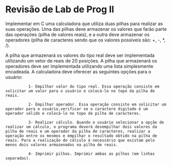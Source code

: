 # Revisão de Lab de Prog II

Implementar em C uma calculadora que utiliza duas pilhas para realizar as suas operações.
Uma das pilhas deve armazenar os valores que farão parte das operações (pilha de valores reais), e a outra deve armazenar os operadores (pilha de caracteres sendo que os valores possíveis são: +, -, *, /).

  A pilha que armazenará os valores do tipo real deve ser implementada utilizando um vetor
  de reais de 20 posições. A pilha que armazenará os operadores deve ser implementada utilizando uma lista simplesmente encadeada.
  A calculadora deve oferecer as seguintes opções para o usuário:

              1- Empilhar valor do tipo real. Essa operação consiste em solicitar um valor para o usuário e colocá-lo no topo da pilha de reais.

              2- Empilhar operador. Essa operação consiste em solicitar um operador para o usuário,verificar se o caractere digitado é um operador válido e colocá-lo no topo da pilha de caracteres.

              3- Realizar cálculo. Quando o usuário selecionar a opção de realizar um cálculo, o programa deverá desempilhar dois valores da pilha de reais e um operador da pilha de caracteres, realizar a operação entre os mesmos e empilhar o resultado obtido na pilha de reais. Para a realização do cálculo é necessário que existam pelo menos dois valores armazenados na pilha de reais.

              4- Imprimir pilhas. Imprimir ambas as pilhas (em linhas separadas). 
